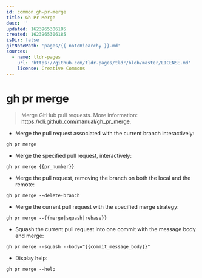 ```yaml
---
id: common.gh-pr-merge
title: Gh Pr Merge
desc: ''
updated: 1623965306185
created: 1623965306185
isDir: false
gitNotePath: 'pages/{{ noteHiearchy }}.md'
sources:
  - name: tldr-pages
    url: 'https://github.com/tldr-pages/tldr/blob/master/LICENSE.md'
    license: Creative Commons
---
```

# gh pr merge

> Merge GitHub pull requests.
> More information: <https://cli.github.com/manual/gh_pr_merge>.

- Merge the pull request associated with the current branch interactively:

`gh pr merge`

- Merge the specified pull request, interactively:

`gh pr merge {{pr_number}}`

- Merge the pull request, removing the branch on both the local and the remote:

`gh pr merge --delete-branch`

- Merge the current pull request with the specified merge strategy:

`gh pr merge --{{merge|squash|rebase}}`

- Squash the current pull request into one commit with the message body and merge:

`gh pr merge --squash --body="{{commit_message_body}}"`

- Display help:

`gh pr merge --help`

